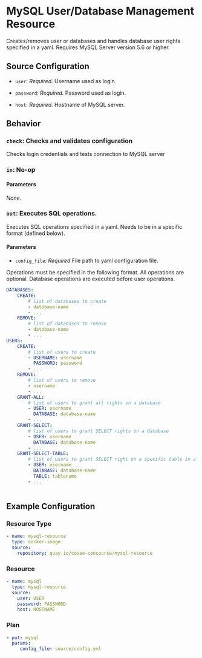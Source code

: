# MySQL User/Database Management Resource

Creates/removes user or databases and handles database user rights specified in a yaml. 
Requires MySQL Server version 5.6 or higher.

## Source Configuration

* `user`: *Required.* Username used as login

* `password`: *Required.* Password used as login.

* `host`: *Required.* Hostname of MySQL server.

## Behavior

### `check`: Checks and validates configuration

Checks login credentials and tests connection to MySQL server

### `in`: No-op

#### Parameters

*None.*

### `out`: Executes SQL operations.

Executes SQL operations specified in a yaml. Needs to be in a specific format (defined below).

#### Parameters
 
* `config_file`: *Required* File path to yaml configuration file.

Operations must be specified in the following format. All operations are optional.
Database operations are executed before user operations.
``` yaml
DATABASES:
    CREATE: 
        # list of databases to create
        - database-name
        - ...
    REMOVE: 
        # list of databases to remove
        - database-name
        - ...
USERS:
    CREATE:
        # list of users to create
        - USERNAME: username
          PASSWORD: password        
        - ...
    REMOVE:
        # list of users to remove
        - username
        - ...
    GRANT-ALL:
        # list of users to grant all rights on a database
        - USER: username
          DATABASE: database-name        
        - ...
    GRANT-SELECT:
        # list of users to grant SELECT rights on a database
        - USER: username
          DATABASE: database-name
        - ...
    GRANT-SELECT-TABLE:
        # list of users to grant SELECT right on a specific table in a database
        - USER: username
          DATABASE: database-name
          TABLE: tablename        
        - ...
        
```

## Example Configuration

### Resource Type
``` yaml
- name: mysql-resource
  type: docker-image
  source:
    repository: quay.io/cosee-concourse/mysql-resource
```

### Resource

``` yaml
- name: mysql
  type: mysql-resource
  source:
    user: USER
    password: PASSWORD
    host: HOSTNAME
```

### Plan

``` yaml
- put: mysql
  params: 
     config_file: source/config.yml
```
